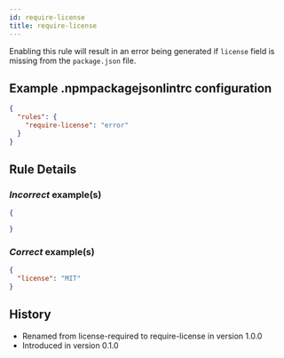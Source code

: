 ```yaml
---
id: require-license
title: require-license
---
```


Enabling this rule will result in an error being generated if `license` field is missing from the `package.json` file.

## Example .npmpackagejsonlintrc configuration

```json
{
  "rules": {
    "require-license": "error"
  }
}
```

## Rule Details

### *Incorrect* example(s)

```json
{

}
```

### *Correct* example(s)

```json
{
  "license": "MIT"
}
```

## History

* Renamed from license-required to require-license in version 1.0.0
* Introduced in version 0.1.0
